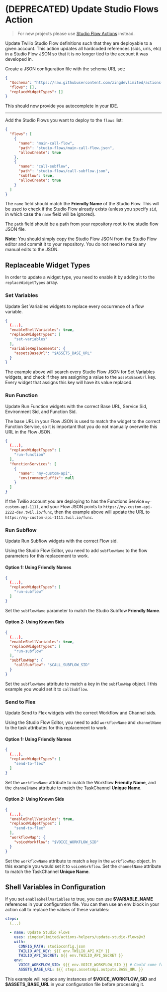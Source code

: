 # (DEPRECATED) Update Studio Flows Action

> For new projects please use [Studio Flow Actions](https://github.com/zingdevlimited/studio-flow-actions) instead.

Update Twilio Studio Flow definitions such that they are deployable to a given account. This action updates all hardcoded references (sids, urls, etc) in a Studio Flow JSON so that it is no longer tied to the account it was developed in.

Create a JSON configuration file with the schema URL set:

```json
{
  "$schema": "https://raw.githubusercontent.com/zingdevlimited/actions-helpers/v3/.schemas/update-studio-flows.json",
  "flows": [],
  "replaceWidgetTypes": []
}
```

This should now provide you autocomplete in your IDE.

---

Add the Studio Flows you want to deploy to the `flows` list:

```json
{
  "flows": [
    {
      "name": "main-call-flow",
      "path": "studio-flows/main-call-flow.json",
      "allowCreate": true
    },
    {
      "name": "call-subflow",
      "path": "studio-flows/call-subflow.json",
      "subflow": true,
      "allowCreate": true
    }
  ]
}
```

The `name` field should match the **Friendly Name** of the Studio Flow. This will be used to check if the Studio Flow already exists (unless you specify `sid`, in which case the `name` field will be ignored).

The `path` field should be a path from your repository root to the studio flow JSON file.

**Note:** You should simply copy the Studio Flow JSON from the Studio Flow editor and commit it to your repository. You do not need to make any manual edits to the JSON.

## Replaceable Widget Types

In order to update a widget type, you need to enable it by adding it to the `replaceWidgetTypes` array.

### Set Variables

Update Set Variables widgets to replace every occurrence of a flow variable.

```json
{
  (...),
  "enableShellVariables": true,
  "replaceWidgetTypes": [
    "set-variables"
  ],
  "variableReplacements": {
    "assetsBaseUrl": "$ASSETS_BASE_URL"
  }
}
```

The example above will search every Studio Flow JSON for Set Variables widgets, and check if they are assigning a value to the `assetsBaseUrl` key. Every widget that assigns this key will have its value replaced.

### Run Function

Update Run Function widgets with the correct Base URL, Service Sid, Environment Sid, and Function Sid.

The base URL in your Flow JSON is used to match the widget to the correct Function Service, so it is important that you do not manually overwrite this URL in the Flow JSON.

```json
{
  (...),
  "replaceWidgetTypes": [
    "run-function"
  ],
  "functionServices": [
    {
      "name": "my-custom-api",
      "environmentSuffix": null
    }
  ]
}
```

If the Twilio account you are deploying to has the Functions Service `my-custom-api-1111`, and your Flow JSON points to `https://my-custom-api-2222-dev.twil.io/func`, then the example above will update the URL to `https://my-custom-api-1111.twil.io/func`.

### Run Subflow

Update Run Subflow widgets with the correct Flow sid.

Using the Studio Flow Editor, you need to add `subflowName` to the flow parameters for this replacement to work.

#### Option 1: Using Friendly Names

```json
{
  (...),
  "replaceWidgetTypes": [
    "run-subflow"
  ]
}
```

Set the `subflowName` parameter to match the Studio Subflow **Friendly Name**.

#### Option 2: Using Known Sids

```json
{
  (...),
  "enableShellVariables": true,
  "replaceWidgetTypes": [
    "run-subflow"
  ],
  "subflowMap": {
    "callSubflow": "$CALL_SUBFLOW_SID"
  }
}
```

Set the `subflowName` attribute to match a key in the `subflowMap` object. I this example you would set it to `callSubflow`.

### Send to Flex

Update Send to Flex widgets with the correct Workflow and Channel sids.

Using the Studio Flow Editor, you need to add `workflowName` and `channelName` to the task attributes for this replacement to work.

#### Option 1: Using Friendly Names

```json
{
  (...),
  "replaceWidgetTypes": [
    "send-to-flex"
  ]
}
```

Set the `workflowName` attribute to match the Workflow **Friendly Name**, and the `channelName` attribute to match the TaskChannel **Unique Name**.

#### Option 2: Using Known Sids

```json
{
  (...),
  "enableShellVariables": true,
  "replaceWidgetTypes": [
    "send-to-flex"
  ],
  "workflowMap": {
    "voiceWorkflow": "$VOICE_WORKFLOW_SID"
  }
}
```

Set the `workflowName` attribute to match a key in the `workflowMap` object. In this example you would set it to `voiceWorkflow`. Set the `channelName` attribute to match the TaskChannel **Unique Name**.

## Shell Variables in Configuration

If you set `enableShellVariables` to true, you can use **\$VARIABLE_NAME** references in your configuration file. You can then use an env block in your action call to replace the values of these variables:

```yaml
steps:
  (...)

  - name: Update Studio Flows
    uses: zingdevlimited/actions-helpers/update-studio-flows@v3
    with:
      CONFIG_PATH: studioconfig.json
      TWILIO_API_KEY: ${{ env.TWILIO_API_KEY }}
      TWILIO_API_SECRET: ${{ env.TWILIO_API_SECRET }}
    env:
      VOICE_WORKFLOW_SID: ${{ env.VOICE_WORKFLOW_SID }} # Could come from e.g. terraform
      ASSETS_BASE_URL: ${{ steps.assetsApi.outputs.BASE_URL }}
```

This example will replace any instances of **\$VOICE_WORKFLOW_SID** and **\$ASSETS_BASE_URL** in your configuration file before processing it.
